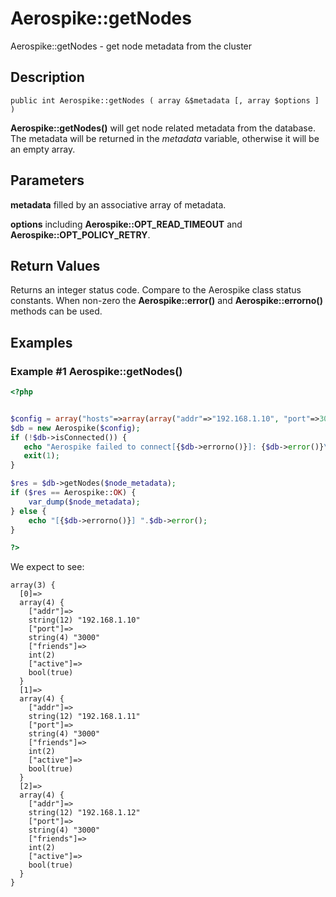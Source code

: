 
# Aerospike::getNodes

Aerospike::getNodes - get node metadata from the cluster

## Description

```
public int Aerospike::getNodes ( array &$metadata [, array $options ] )
```

**Aerospike::getNodes()** will get node related metadata from the database.
The metadata will be returned in the *metadata* variable, otherwise it will be an empty array.

## Parameters

**metadata** filled by an associative array of metadata.

**options** including **Aerospike::OPT_READ_TIMEOUT** and **Aerospike::OPT_POLICY_RETRY**.

## Return Values

Returns an integer status code.  Compare to the Aerospike class status
constants.  When non-zero the **Aerospike::error()** and
**Aerospike::errorno()** methods can be used.

## Examples

### Example #1 Aerospike::getNodes()

```php
<?php


$config = array("hosts"=>array(array("addr"=>"192.168.1.10", "port"=>3000));
$db = new Aerospike($config);
if (!$db->isConnected()) {
   echo "Aerospike failed to connect[{$db->errorno()}]: {$db->error()}\n";
   exit(1);
}

$res = $db->getNodes($node_metadata);
if ($res == Aerospike::OK) {
    var_dump($node_metadata);
} else {
    echo "[{$db->errorno()}] ".$db->error();
}

?>
```

We expect to see:

```
array(3) {
  [0]=>
  array(4) {
    ["addr"]=>
    string(12) "192.168.1.10"
    ["port"]=>
    string(4) "3000"
    ["friends"]=>
    int(2)
    ["active"]=>
    bool(true)
  }
  [1]=>
  array(4) {
    ["addr"]=>
    string(12) "192.168.1.11"
    ["port"]=>
    string(4) "3000"
    ["friends"]=>
    int(2)
    ["active"]=>
    bool(true)
  }
  [2]=>
  array(4) {
    ["addr"]=>
    string(12) "192.168.1.12"
    ["port"]=>
    string(4) "3000"
    ["friends"]=>
    int(2)
    ["active"]=>
    bool(true)
  }
}
```

